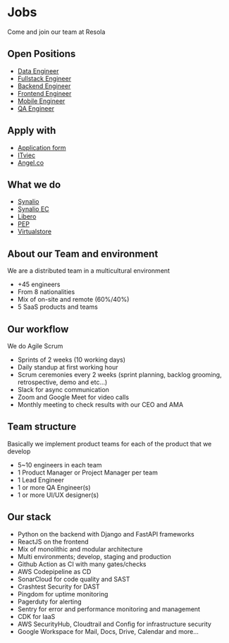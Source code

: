 # Jobs

Come and join our team at Resola

## Open Positions

- [Data Engineer](data/readme.md)
- [Fullstack Engineer](fullstack/readme.md)
- [Backend Engineer](backend/readme.md)
- [Frontend Engineer](frontend/readme.md)
- [Mobile Engineer](mobile/readme.md)
- [QA Engineer](qa/readme.md)

## Apply with

- [Application form](https://forms.gle/AFBYMoWmwieWofk36)
- [ITviec](https://itviec.com/companies/resola-inc) 
- [Angel.co](https://angel.co/company/resola/jobs)

## What we do

- [Synalio](https://synal.io)
- [Synalio EC](https://synal.io/lp/ec/)
- [Libero](https://libero-app.com)
- [PEP](https://pep.work)
- [Virtualstore](https://virtualstore.jp)

## About our Team and environment

We are a distributed team in a multicultural environment

- +45 engineers 
- From 8 nationalities
- Mix of on-site and remote (60%/40%)
- 5 SaaS products and teams

## Our workflow

We do Agile Scrum

- Sprints of 2 weeks (10 working days)
- Daily standup at first working hour
- Scrum ceremonies every 2 weeks (sprint planning, backlog grooming, retrospective, demo and etc...)
- Slack for async communication
- Zoom and Google Meet for video calls
- Monthly meeting to check results with our CEO and AMA

## Team structure

Basically we implement product teams for each of the product that we develop

- 5~10 engineers in each team
- 1 Product Manager or Project Manager per team
- 1 Lead Engineer
- 1 or more QA Engineer(s)
- 1 or more UI/UX designer(s)

## Our stack

- Python on the backend with Django and FastAPI frameworks
- ReactJS on the frontend
- Mix of monolithic and modular architecture
- Multi environments; develop, staging and production
- Github Action as CI with many gates/checks
- AWS Codepipeline as CD
- SonarCloud for code quality and SAST
- Crashtest Security for DAST
- Pingdom for uptime monitoring
- Pagerduty for alerting
- Sentry for error and performance monitoring and management
- CDK for IaaS
- AWS SecurityHub, Cloudtrail and Config for infrastructure security
- Google Workspace for Mail, Docs, Drive, Calendar and more...
